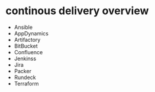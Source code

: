 # continous delivery overview

  - Ansible
  - AppDynamics
  - Artifactory
  - BitBucket
  - Confluence
  - Jenkinss
  - Jira
  - Packer
  - Rundeck
  - Terraform